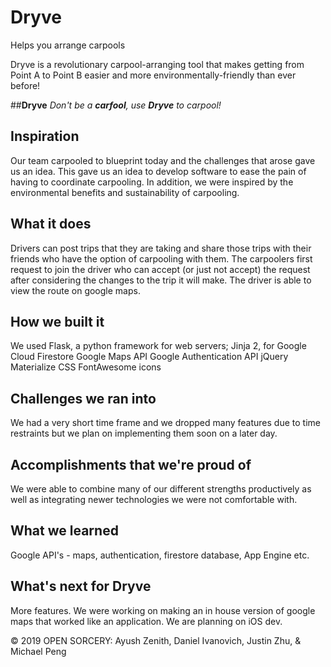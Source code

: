 # Dryve
Helps you arrange carpools

Dryve is a revolutionary carpool-arranging tool that makes getting from Point A to Point B easier and more environmentally-friendly than ever before!

##**Dryve**
_Don't be a **carfool**, use **Dryve** to carpool!_
## Inspiration

Our team carpooled to blueprint today and the challenges that arose gave us an idea. This gave us an idea to develop software to ease the pain of having to coordinate carpooling.
In addition, we were inspired by the environmental benefits and sustainability of carpooling. 

## What it does

Drivers can post trips that they are taking and share those trips with their friends who have the option of carpooling with them. The carpoolers first request to join the driver who can accept (or just not accept) the request after considering the changes to the trip it will make. The driver is able to view the route on google maps.

## How we built it

We used Flask, a python framework for web servers; Jinja 2, for 
Google Cloud Firestore
Google Maps API
Google Authentication API
jQuery
Materialize CSS
FontAwesome icons

## Challenges we ran into

We had a very short time frame and we dropped many features due to time restraints but we plan on implementing them soon on a later day.

## Accomplishments that we're proud of

We were able to combine many of our different strengths productively as well as integrating newer technologies we were not comfortable with.

## What we learned

Google API's - maps, authentication, firestore database, App Engine
etc.

## What's next for Dryve

More features.
We were working on making an in house version of google maps that worked like an application.
We are planning on iOS dev.

© 2019 OPEN SORCERY: Ayush Zenith, Daniel Ivanovich, Justin Zhu, & Michael Peng
